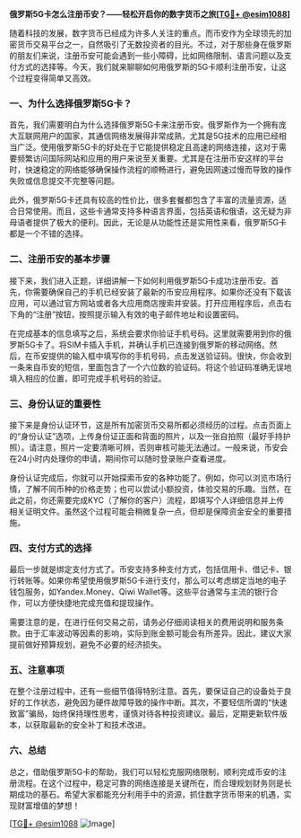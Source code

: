 **俄罗斯5G卡怎么注册币安？——轻松开启你的数字货币之旅[[TG💪+ @esim1088](https://t.me/s/esim1088)]**

随着科技的发展，数字货币已经成为许多人关注的重点。而币安作为全球领先的加密货币交易平台之一，自然吸引了无数投资者的目光。不过，对于那些身在俄罗斯的朋友们来说，注册币安可能会遇到一些小障碍，比如网络限制、语言问题以及支付方式的选择等。今天，我们就来聊聊如何用俄罗斯的5G卡顺利注册币安，让这个过程变得简单又高效。

### 一、为什么选择俄罗斯5G卡？

首先，我们需要明白为什么选择俄罗斯5G卡来注册币安。俄罗斯作为一个拥有庞大互联网用户的国家，其通信网络发展得非常成熟，尤其是5G技术的应用已经相当广泛。使用俄罗斯5G卡的好处在于它能提供稳定且高速的网络连接，这对于需要频繁访问国际网站和应用的用户来说至关重要。尤其是在注册币安这样的平台时，快速稳定的网络能够确保操作流程的顺畅进行，避免因网速过慢而导致的操作失败或信息提交不完整等问题。

此外，俄罗斯5G卡还具有较高的性价比，很多套餐都包含了丰富的流量资源，适合日常使用。而且，这些卡通常支持多种语言界面，包括英语和俄语，这无疑为非母语者提供了极大的便利。因此，无论是从功能性还是实用性来看，俄罗斯5G卡都是一个不错的选择。

### 二、注册币安的基本步骤

接下来，我们进入正题，详细讲解一下如何利用俄罗斯5G卡成功注册币安。首先，你需要确保自己的手机已经安装了最新的币安应用程序。如果你还没有下载该应用，可以通过官方网站或者各大应用商店搜索并安装。打开应用程序后，点击右下角的“注册”按钮，按照提示输入有效的电子邮件地址和设置密码。

在完成基本的信息填写之后，系统会要求你验证手机号码。这里就需要用到你的俄罗斯5G卡了。将SIM卡插入手机，并确认手机已连接到俄罗斯的移动网络。然后，在币安提供的输入框中填写你的手机号码，点击发送验证码。很快，你会收到一条来自币安的短信，里面包含了一个六位数的验证码。将这个验证码准确无误地填入相应的位置，即可完成手机号码的验证。

### 三、身份认证的重要性

接下来是身份认证环节，这是所有加密货币交易所都必须经历的过程。点击页面上的“身份认证”选项，上传身份证正面和背面的照片，以及一张自拍照（最好手持护照）。请注意，照片一定要清晰可辨，否则审核可能无法通过。一般来说，币安会在24小时内处理你的申请，期间你可以随时登录账户查看进度。

身份认证完成后，你就可以开始探索币安的各种功能了。例如，你可以浏览市场行情，了解不同币种的价格走势；也可以尝试小额投资，体验交易的乐趣。当然，在此之前，你还需要完成KYC（了解你的客户）流程，即填写个人详细信息并上传相关证明文件。虽然这个过程可能会稍微复杂一点，但却是保障资金安全的重要措施。

### 四、支付方式的选择

最后一步就是绑定支付方式了。币安支持多种支付方式，包括信用卡、借记卡、银行转账等。如果你希望使用俄罗斯5G卡进行支付，那么可以考虑绑定当地的电子钱包服务，如Yandex.Money、Qiwi Wallet等。这些平台通常与主流的银行合作，可以方便快捷地完成充值和提现操作。

需要注意的是，在进行任何交易之前，请务必仔细阅读相关的费用说明和服务条款。由于汇率波动等因素的影响，实际到账金额可能会有所差异。因此，建议大家提前做好预算规划，避免不必要的经济损失。

### 五、注意事项

在整个注册过程中，还有一些细节值得特别注意。首先，要保证自己的设备处于良好的工作状态，避免因为硬件故障导致的操作中断。其次，不要轻信所谓的“快速致富”骗局，始终保持理性思考，谨慎对待各种投资建议。最后，定期更新软件版本，以获取最新的安全补丁和技术改进。

### 六、总结

总之，借助俄罗斯5G卡的帮助，我们可以轻松克服网络限制，顺利完成币安的注册流程。在这个过程中，稳定可靠的网络连接是关键所在，而合理规划财务则是长期成功的基石。希望大家都能充分利用手中的资源，抓住数字货币带来的机遇，实现财富增值的梦想！

[[TG💪+ @esim1088](https://t.me/s/esim1088) ![Image](https://i.postimg.cc/4NQfJmqS/Snipaste-2025-05-13-00-14-12.png)]